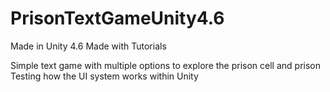 # PrisonTextGameUnity4.6

Made in Unity 4.6
Made with Tutorials

Simple text game with multiple options to explore the prison cell and prison
Testing how the UI system works within Unity
